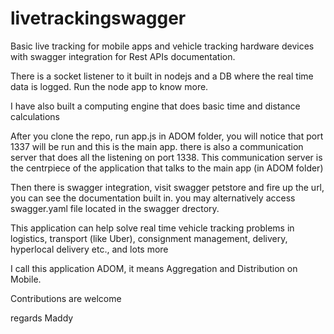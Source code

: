 # livetrackingswagger
Basic live tracking for mobile apps and vehicle tracking hardware devices with swagger integration for Rest APIs documentation. 

There is a socket listener to it built in nodejs and a DB where the real time data is logged. Run the node app to know more. 

I have also built a computing engine that does basic time and distance calculations

After you clone the repo, run app.js in ADOM folder, you will notice that port 1337 will be run and this is the main app. there is also a communication server that does all the listening on port 1338. 
This communication server is the centrpiece of the application that talks to the main app (in ADOM folder)

Then there is swagger integration, visit swagger petstore and fire up the url, you can see the documentation built in. you may alternatively access swagger.yaml file located in the swagger drectory.

This application can help solve real time vehicle tracking problems in logistics, transport (like Uber), consignment management, delivery, hyperlocal delivery etc., and lots more

I call this application ADOM, it means Aggregation and Distribution on Mobile.

Contributions are welcome

regards
Maddy


